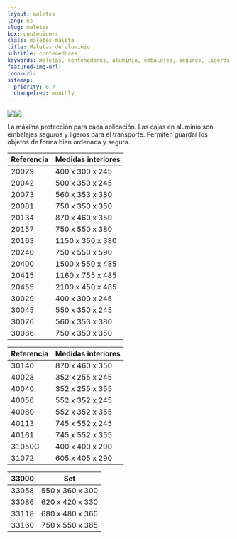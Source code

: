 ```yaml
---
layout: maletes
lang: es
slug: maletes
box: contenidors
class: maletes-maleta
title: Maletas de aluminio
subtitle: contenedores
keywords: maletas, contenedores, aluminio, embalajes, seguros, ligeros
featured-img-url:
icon-url:
sitemap:
  priority: 0.7
  changefreq: monthly
---
```


<p class="text-center"><img src="{{ site.base_url }}/assets/img/01-thumbnail-box-fort-maletes-alumini-contenidors.jpg"><img src="{{ site.base_url }}/assets/img/02-thumbnail-box-fort-maletes-alumini-contenidors.jpg"></p>

La máxima protección para cada aplicación. Las cajas en aluminio son embalajes seguros y ligeros para el transporte. Permiten guardar los objetos de forma bien ordenada y segura.

Referencia|Medidas interiores
--- | ---
20029|400 x 300 x 245
20042|500 x 350 x 245
20073|560 x 353 x 380
20081|750 x 350 x 350
20134|870 x 460 x 350
20157|750 x 550 x 380
20163|1150 x 350 x 380
20240|750 x 550 x 590|
20400|1500 x 550 x 485
20415|1160 x 755 x 485			
20455|2100 x 450 x 485
30029|400 x 300 x 245
30045|550 x 350 x 245
30076|560 x 353 x 380
30086|750 x 350 x 350

Referencia|Medidas interiores
--- | ---
30140|870 x 460 x 350
40028|352 x 255 x 245
40040|352 x 255 x 355
40056|552 x 352 x 245
40080|552 x 352 x 355
40113|745 x 552 x 245
40161|745 x 552 x 355
31050G|400 x 400 x 290
31072|605 x 405 x 290

33000|Set
--- | ---
33058|550 x 360 x 300
33086|620 x 420 x 330
33118|680 x 480 x 360
33160|750 x 550 x 385
